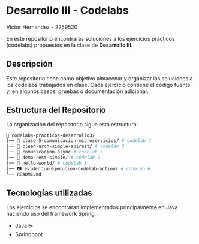 # Desarrollo III - Codelabs  

Victor Hernandez - 2259520

En este repositorio encontrarás soluciones a los ejercicios prácticos (codelabs) propuestos en la clase de **Desarrollo III**.  

## Descripción  

Este repositorio tiene como objetivo almacenar y organizar las soluciones a los codelabs trabajados en clase. Cada ejercicio contiene el código fuente y, en algunos casos, pruebas o documentación adicional.  

## Estructura del Repositorio  

La organización del repositorio sigue esta estructura:  

```bash
📂 codelabs-practicos-desarrollo3/
│── 📂 clase-5-comunicacion-microservicios/ # codelab 4
│── 📂 clean-arch-simple-apirest/ # codelab 3
│── 📂 comunicacion-async # codelab 5
│── 📂 demo-rest-simple/ # codelab 2
│── 📂 hello-world/ # codelab 1
│── 📷 evidencia-ejecucion-codelab-actions # codelab 6
└── README.md
```

## Tecnologías utilizadas  

Los ejercicios se encontraran implementados principalmente en Java haciendo uso del framework Spring.

- Java ☕  
- Springboot
